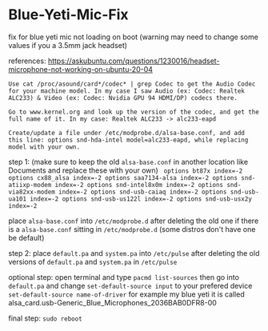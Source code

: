 # Blue-Yeti-Mic-Fix
fix for blue yeti mic not loading on boot
(warning may need to change some values if you a 3.5mm jack headset)

references: 
https://askubuntu.com/questions/1230016/headset-microphone-not-working-on-ubuntu-20-04

``Use cat /proc/asound/card*/codec* | grep Codec to get the Audio Codec for your machine model. In my case I saw Audio (ex: Codec: Realtek ALC233) & Video (ex: Codec: Nvidia GPU 94 HDMI/DP) codecs there.``

``Go to www.kernel.org and look up the version of the codec, and get the full name of it. In my case: Realtek ALC233 -> alc233-eapd``

``Create/update a file under /etc/modprobe.d/alsa-base.conf, and add this line: options snd-hda-intel model=alc233-eapd, while replacing model with your own.``

step 1: (make sure to keep the old ``alsa-base.conf`` in another location like Documents and replace these with your own) 
`` options bt87x index=-2
options cx88_alsa index=-2
options saa7134-alsa index=-2
options snd-atiixp-modem index=-2
options snd-intel8x0m index=-2
options snd-via82xx-modem index=-2
options snd-usb-caiaq index=-2
options snd-usb-ua101 index=-2
options snd-usb-us122l index=-2
options snd-usb-usx2y index=-2``

place ``alsa-base.conf`` into ``/etc/modprobe.d`` after deleting the old one if there is a ``alsa-base.conf`` sitting in ``/etc/modprobe.d`` (some distros don't have one be default)



step 2: 
place ``default.pa`` and ``system.pa`` into ``/etc/pulse`` after deleting the old versions of ``default.pa`` and ``system.pa`` in ``/etc/pulse``




optional step: 
open terminal and type ``pacmd list-sources`` then go into ``default.pa`` and change ``set-default-source input`` to your prefered device ``set-default-source name-of-driver`` for example my blue yeti it is called alsa_card.usb-Generic_Blue_Microphones_2036BAB0DFR8-00



final step: 
``sudo reboot``
